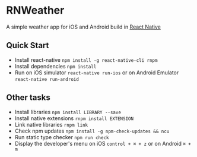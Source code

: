 # RNWeather

A simple weather app for iOS and Android build in [React Native](https://facebook.github.io/react-native/)

## Quick Start

* Install react-native `npm install -g react-native-cli rnpm`
* Install dependencies `npm install`
* Run on iOS simulator `react-native run-ios` or on Android Emulator `react-native run-android`

## Other tasks

* Install libraries `npm install LIBRARY --save`
* Install native extensions `rnpm install EXTENSION`
* Link native libraries `rnpm link`
* Check npm updates `npm install -g npm-check-updates && ncu`
* Run static type checker `npm run check`
* Display the developer's menu on iOS `control + ⌘ + z` or on Android `⌘ + m`
